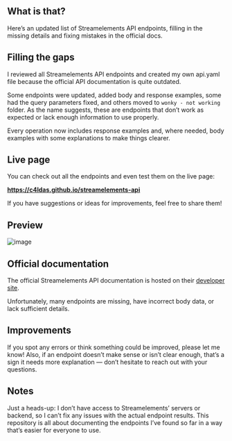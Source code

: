 ## What is that?

Here’s an updated list of Streamelements API endpoints, filling in the missing details and fixing mistakes in the official docs.

## Filling the gaps

I reviewed all Streamelements API endpoints and created my own api.yaml file because the official API documentation is quite outdated.

Some endpoints were updated, added body and response examples, some had the query parameters fixed, and others moved to `wonky - not working` folder. As the name suggests, these are endpoints that don’t work as expected or lack enough information to use properly.

Every operation now includes response examples and, where needed, body examples with some explanations to make things clearer.

## Live page

You can check out all the endpoints and even test them on the live page:

**https://c4ldas.github.io/streamelements-api**

If you have suggestions or ideas for improvements, feel free to share them!

## Preview

![image](https://github.com/user-attachments/assets/12fd5486-a4fc-424f-acca-803ddb81d111)


## Official documentation

The official Streamelements API documentation is hosted on their [developer site](https://dev.streamelements.com).

Unfortunately, many endpoints are missing, have incorrect body data, or lack sufficient details.


## Improvements

If you spot any errors or think something could be improved, please let me know!
Also, if an endpoint doesn’t make sense or isn’t clear enough, that’s a sign it needs more explanation — don’t hesitate to reach out with your questions.

## Notes

Just a heads-up: I don’t have access to Streamelements’ servers or backend, so I can’t fix any issues with the actual endpoint results. This repository is all about documenting the endpoints I’ve found so far in a way that’s easier for everyone to use.

